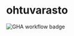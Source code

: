 # ohtuvarasto

![GHA workflow badge](https://github.com/serze10/ohtuvarasto/actions/workflows/CI/badge.svg)
